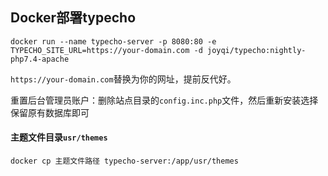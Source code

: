 ## Docker部署typecho



```
docker run --name typecho-server -p 8080:80 -e TYPECHO_SITE_URL=https://your-domain.com -d joyqi/typecho:nightly-php7.4-apache
```

`https://your-domain.com`替换为你的网址，提前反代好。

重置后台管理员账户：删除站点目录的`config.inc.php`文件，然后重新安装选择保留原有数据库即可

#### 主题文件目录`usr/themes`
```
docker cp 主题文件路径 typecho-server:/app/usr/themes
```
